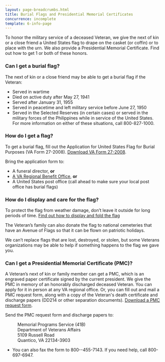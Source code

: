 ```yaml
---
layout: page-breadcrumbs.html
title: Burial Flags and Presidential Memorial Certificates
concurrence: incomplete
template: 6-info-page
---
```



To honor the military service of a deceased Veteran, we give the next of kin or a close friend a United States flag to drape on the casket (or coffin) or to place with the urn. We also provide a Presidential Memorial Certificate. Find out how to get 1 or both of these honors. 

### Can I get a burial flag?

The next of kin or a close friend may be able to get a burial flag if the Veteran: 
- Served in wartime
- Died on active duty after May 27, 1941
- Served after January 31, 1955
- Served in peacetime and left military service before June 27, 1950
- Served in the Selected Reserves (in certain cases) or served in the military forces of the Philippines while in service of the United States. For more information on either of these situations, call <span class="tel">800-827-1000</span>.

### How do I get a flag?

To get a burial flag, fill out the Application for United States Flag for Burial Purposes (VA Form 27-2008). [Download VA Form 27-2008](http://www.vba.va.gov/pubs/forms/VBA-27-2008-ARE.pdf).

Bring the application form to: 
- A funeral director, **or**
- [A VA Regional Benefit Office](http://www.benefits.va.gov/benefits/offices.asp), **or** 
- A United States post office (call ahead to make sure your local post office has burial flags)

### How do I display and care for the flag?

To protect the flag from weather damage, don’t leave it outside for long periods of time. [Find out how to display and fold the flag]( https://www.legion.org/flag/questions-answers/91522/how-flag-be-displayed-fully-open-or-half-open-casket)

The Veteran’s family can also donate the flag to national cemeteries that have an Avenue of Flags so that it can be flown on patriotic holidays.

We can’t replace flags that are lost, destroyed, or stolen, but some Veterans organizations may be able to help if something happens to the flag we gave you.

<div class="call-out" markdown="0">

### Can I get a Presidential Memorial Certificate (PMC)?

A Veteran’s next of kin or family member can get a PMC, which is an engraved paper certificate signed by the current president. We give the PMC in memory of an honorably discharged deceased Veteran. You can apply for it in person at any VA regional office. Or, you can fill out and mail a PMC request form, along with a copy of the Veteran's death certificate and discharge papers (DD214 or other separation documents). [Download a PMC request form](http://www.va.gov/vaforms/va/pdf/VA40-0247.pdf).

Send the PMC request form and discharge papers to: 

<dl class="va-address-block">
    <dd>Memorial Programs Service (41B)</dd>
    <dd>Department of Veterans Affairs</dd>
    <dd>5109 Russell Road</dd>
    <dd>Quantico, VA 22134-3903</dd>
</dl>

  - You can also fax the form to <span class="tel">800--455-7143</span>. If you need help, call <span class="tel">800-697-6947</span>.

</div>

